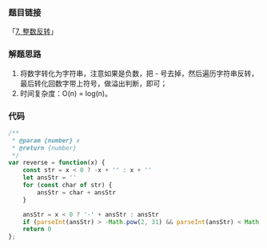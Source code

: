 ### 题目链接

「[7. 整数反转](https://leetcode.cn/problems/reverse-integer/)」

### 解题思路

1. 将数字转化为字符串，注意如果是负数，把 - 号去掉，然后遍历字符串反转，最后转化回数字带上符号，做溢出判断，即可；
2. 时间复杂度：O(n) = log(n)。

### 代码

```js
/**
 * @param {number} x
 * @return {number}
 */
var reverse = function(x) {
	const str = x < 0 ? -x + '' : x + ''
	let ansStr = ''
	for (const char of str) {
		ansStr = char + ansStr
	}

	ansStr = x < 0 ? '-' + ansStr : ansStr
	if (parseInt(ansStr) > -Math.pow(2, 31) && parseInt(ansStr) < Math.pow(2, 31) - 1) return parseInt(ansStr)
	return 0
};
```

